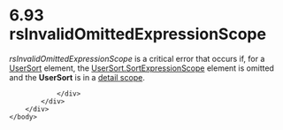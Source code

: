 <html dir="LTR" xmlns:mshelp="http://msdn.microsoft.com/mshelp" xmlns:ddue="http://ddue.schemas.microsoft.com/authoring/2003/5" xmlns:xlink="http://www.w3.org/1999/xlink" xmlns:tool="http://www.microsoft.com/tooltip">
    <head>
        <meta http-equiv="Content-Type" content="text/html; CHARSET=utf-8"></meta>
        <meta name="save" content="history"></meta>
        <title>6.93 rsInvalidOmittedExpressionScope</title>
        <xml>
            <mshelp:toctitle title="6.93 rsInvalidOmittedExpressionScope"></mshelp:toctitle>
            <mshelp:rltitle title="[MS-RDL]: rsInvalidOmittedExpressionScope"></mshelp:rltitle>
            <mshelp:keyword index="A" term="97bf293c-6466-404d-97e8-2e0416ff3f90"></mshelp:keyword>
            <mshelp:attr name="DCSext.ContentType" value="open specification"></mshelp:attr>
            <mshelp:attr name="AssetID" value="97bf293c-6466-404d-97e8-2e0416ff3f90"></mshelp:attr>
            <mshelp:attr name="TopicType" value="kbRef"></mshelp:attr>
            <mshelp:attr name="DCSext.Title" value="[MS-RDL]: rsInvalidOmittedExpressionScope" />
        </xml>
    </head>
    <body>
        <div id="header">
            <h1 class="heading">6.93 rsInvalidOmittedExpressionScope</h1>
        </div>
        <div id="mainSection">
            <div id="mainBody">
                <div id="allHistory" class="saveHistory"></div>
                <div id="sectionSection0" class="section" name="collapseableSection">
                    

<p><i>rsInvalidOmittedExpressionScope</i> is a critical error
that occurs if, for a <a href="8d0e03d6-924a-4c95-a22d-496f6ae645ef.htm">UserSort</a>
element, the <a href="9add045a-b92a-4ba0-9581-d22c78f05e6c.htm">UserSort.SortExpressionScope</a>
element is omitted and the <b>UserSort</b> is in a <a href="b2482b3f-74ab-4ca8-a9e5-c07955011743.htm#gt_51d11656-8ba1-48ae-9d94-de3850870141">detail scope</a>.</p>


                </div>
            </div>
        </div>
    </body>
</html>